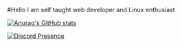 #Hello I am self taught web developer and Linux enthusiast


[![Anurag's GitHub stats](https://github-readme-stats.vercel.app/api?username=Maciejka1&theme=dracula)](https://github.com/anuraghazra/github-readme-stats)


[![Discord Presence](https://lanyard.cnrad.dev/api/772177682321375262)](https://discord.com/users/772177682321375262)

